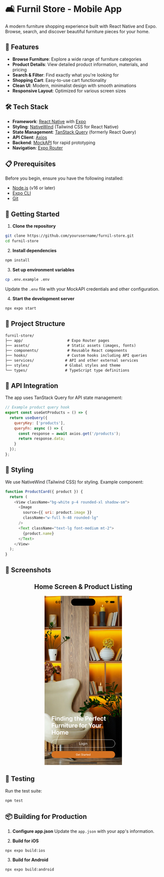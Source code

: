 # 🛋️ Furnil Store - Mobile App

A modern furniture shopping experience built with React Native and Expo. Browse, search, and discover beautiful furniture pieces for your home.

## 📱 Features

- **Browse Furniture**: Explore a wide range of furniture categories
- **Product Details**: View detailed product information, materials, and pricing
- **Search & Filter**: Find exactly what you're looking for
- **Shopping Cart**: Easy-to-use cart functionality
- **Clean UI**: Modern, minimalist design with smooth animations
- **Responsive Layout**: Optimized for various screen sizes

## 🛠️ Tech Stack

- **Framework**: [React Native](https://reactnative.dev/) with [Expo](https://expo.dev/)
- **Styling**: [NativeWind](https://www.nativewind.dev/) (Tailwind CSS for React Native)
- **State Management**: [TanStack Query](https://tanstack.com/query/latest) (formerly React Query)
- **API Client**: [Axios](https://axios-http.com/)
- **Backend**: [MockAPI](https://mockapi.io/) for rapid prototyping
- **Navigation**: [Expo Router](https://docs.expo.dev/routing/introduction/)

## 📋 Prerequisites

Before you begin, ensure you have the following installed:
- [Node.js](https://nodejs.org/) (v16 or later)
- [Expo CLI](https://docs.expo.dev/get-started/installation/)
- [Git](https://git-scm.com/)

## 🚀 Getting Started

1. **Clone the repository**
```bash
git clone https://github.com/yourusername/furnil-store.git
cd furnil-store
```

2. **Install dependencies**
```bash
npm install
```

3. **Set up environment variables**
```bash
cp .env.example .env
```
Update the `.env` file with your MockAPI credentials and other configuration.

4. **Start the development server**
```bash
npx expo start
```

## 📁 Project Structure

```
furnil-store/
├── app/                    # Expo Router pages
├── assets/                 # Static assets (images, fonts)
├── components/             # Reusable React components
├── hooks/                  # Custom hooks including API queries
├── services/              # API and other external services
├── styles/                # Global styles and theme
└── types/                 # TypeScript type definitions
```

## 🔄 API Integration

The app uses TanStack Query for API state management:

```javascript
// Example product query hook
export const useGetProducts = () => {
  return useQuery({
    queryKey: ['products'],
    queryFn: async () => {
      const response = await axios.get('/products');
      return response.data;
    }
  });
};
```

## 🎨 Styling

We use NativeWind (Tailwind CSS) for styling. Example component:

```javascript
function ProductCard({ product }) {
  return (
    <View className="bg-white p-4 rounded-xl shadow-sm">
      <Image
        source={{ uri: product.image }}
        className="w-full h-48 rounded-lg"
      />
      <Text className="text-lg font-medium mt-2">
        {product.name}
      </Text>
    </View>
  );
}
```

## 📱 Screenshots

<div align="center">

## Home Screen & Product Listing
<p float="left">
  <img src="./assets/images/screenshot.png" width="250" alt="Home Screen"/>

</p>


</div>

## 🧪 Testing

Run the test suite:

```bash
npm test
```

## 📦 Building for Production

1. **Configure app.json**
Update the `app.json` with your app's information.

2. **Build for iOS**
```bash
npx expo build:ios
```

3. **Build for Android**
```bash
npx expo build:android
```